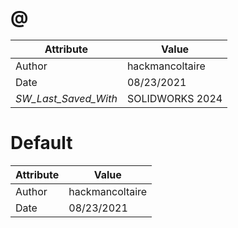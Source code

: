 # @
| Attribute | Value |
| ---  | ---     |
| Author | hackmancoltaire |
| Date | 08/23/2021 |
| _SW_Last_Saved_With_ | SOLIDWORKS 2024 |
# Default
| Attribute | Value |
| ---  | ---     |
| Author | hackmancoltaire |
| Date | 08/23/2021 |
